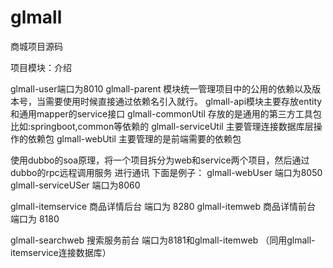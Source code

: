 # glmall
商城项目源码

项目模块：介绍

glmall-user端口为8010
glmall-parent 模块统一管理项目中的公用的依赖以及版本号，当需要使用时候直接通过依赖名引入就行。
glmall-api模块主要存放entity和通用mapper的service接口
glmall-commonUtil 存放的是通用的第三方工具包比如:springboot,common等依赖的
glmall-serviceUtil 主要管理连接数据库层操作的依赖包
glmall-webUtil 主要管理的是前端需要的依赖包

使用dubbo的soa原理，将一个项目拆分为web和service两个项目，然后通过dubbo的rpc远程调用服务
进行通讯
下面是例子：
glmall-webUser 端口为8050
glmall-serviceUSer 端口为8060

glmall-itemservice 商品详情后台 端口为 8280
glmall-itemweb 商品详情前台  端口为 8180

glmall-searchweb 搜索服务前台 端口为8181和glmall-itemweb （同用glmall-itemservice连接数据库）